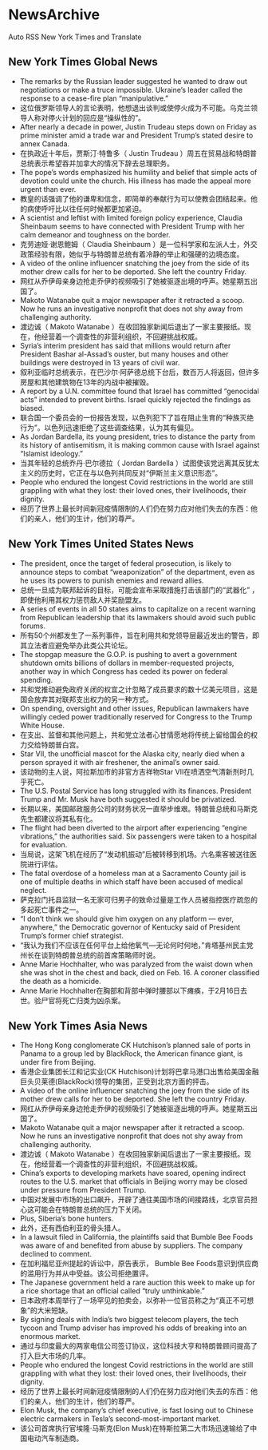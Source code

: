 # NewsArchive
Auto RSS New York Times and Translate

## New York Times Global News
* The remarks by the Russian leader suggested he wanted to draw out negotiations or make a truce impossible. Ukraine’s leader called the response to a cease-fire plan “manipulative.”
* 这位俄罗斯领导人的言论表明，他想退出谈判或使停火成为不可能。乌克兰领导人称对停火计划的回应是“操纵性的”。
* After nearly a decade in power, Justin Trudeau steps down on Friday as prime minister amid a trade war and President Trump’s stated desire to annex Canada.
* 在执政近十年后，贾斯汀·特鲁多（ Justin Trudeau ）周五在贸易战和特朗普总统表示希望吞并加拿大的情况下辞去总理职务。
* The pope’s words emphasized his humility and belief that simple acts of devotion could unite the church. His illness has made the appeal more urgent than ever.
* 教皇的话强调了他的谦卑和信念，即简单的奉献行为可以使教会团结起来。他的病使呼吁比以往任何时候都更加紧迫。
* A scientist and leftist with limited foreign policy experience, Claudia Sheinbaum seems to have connected with President Trump with her calm demeanor and toughness on the border.
* 克劳迪娅·谢恩鲍姆（ Claudia Sheinbaum ）是一位科学家和左派人士，外交政策经验有限，她似乎与特朗普总统有着冷静的举止和强硬的边境态度。
* A video of the online influencer snatching the joey from the side of its mother drew calls for her to be deported. She left the country Friday.
* 网红从乔伊母亲身边抢走乔伊的视频吸引了她被驱逐出境的呼声。她星期五出国了。
* Makoto Watanabe quit a major newspaper after it retracted a scoop. Now he runs an investigative nonprofit that does not shy away from challenging authority.
* 渡边诚（ Makoto Watanabe ）在收回独家新闻后退出了一家主要报纸。现在，他经营着一个调查性的非营利组织，不回避挑战权威。
* Syria’s interim president has said that millions would return after President Bashar al-Assad’s ouster, but many houses and other buildings were destroyed in 13 years of civil war.
* 叙利亚临时总统表示，在巴沙尔·阿萨德总统下台后，数百万人将返回，但许多房屋和其他建筑物在13年的内战中被摧毁。
* A report by a U.N. committee found that Israel has committed “genocidal acts” intended to prevent births. Israel quickly rejected the findings as biased.
* 联合国一个委员会的一份报告发现，以色列犯下了旨在阻止生育的“种族灭绝行为”。以色列迅速拒绝了这些调查结果，认为其有偏见。
* As Jordan Bardella, its young president, tries to distance the party from its history of antisemitism, it is making common cause with Israel against “Islamist ideology.”
* 当其年轻的总统乔丹·巴尔德拉（ Jordan Bardella ）试图使该党远离其反犹太主义的历史时，它正在与以色列共同反对“伊斯兰主义意识形态”。
* People who endured the longest Covid restrictions in the world are still grappling with what they lost: their loved ones, their livelihoods, their dignity.
* 经历了世界上最长时间新冠疫情限制的人们仍在努力应对他们失去的东西：他们的亲人，他们的生计，他们的尊严。

## New York Times United States News
* The president, once the target of federal prosecution, is likely to announce steps to combat “weaponization” of the department, even as he uses its powers to punish enemies and reward allies.
* 总统一旦成为联邦起诉的目标，可能会宣布采取措施打击该部门的“武器化” ，即使他利用其权力惩罚敌人并奖励盟友。
* A series of events in all 50 states aims to capitalize on a recent warning from Republican leadership that its lawmakers should avoid such public forums.
* 所有50个州都发生了一系列事件，旨在利用共和党领导层最近发出的警告，即其立法者应避免举办此类公共论坛。
* The stopgap measure the G.O.P. is pushing to avert a government shutdown omits billions of dollars in member-requested projects, another way in which Congress has ceded its power on federal spending.
* 共和党推动避免政府关闭的权宜之计忽略了成员要求的数十亿美元项目，这是国会放弃其对联邦支出权力的另一种方式。
* On spending, oversight and other issues, Republican lawmakers have willingly ceded power traditionally reserved for Congress to the Trump White House.
* 在支出、监督和其他问题上，共和党立法者心甘情愿地将传统上留给国会的权力交给特朗普白宫。
* Star VII, the unofficial mascot for the Alaska city, nearly died when a person sprayed it with air freshener, the animal’s owner said.
* 该动物的主人说，阿拉斯加市的非官方吉祥物Star VII在喷洒空气清新剂时几乎死亡。
* The U.S. Postal Service has long struggled with its finances. President Trump and Mr. Musk have both suggested it should be privatized.
* 长期以来，美国邮政服务公司的财务状况一直举步维艰。特朗普总统和马斯克先生都建议将其私有化。
* The flight had been diverted to the airport after experiencing “engine vibrations,” the authorities said. Six passengers were taken to a hospital for evaluation.
* 当局说，这架飞机在经历了“发动机振动”后被转移到机场。六名乘客被送往医院进行评估。
* The fatal overdose of a homeless man at a Sacramento County jail is one of multiple deaths in which staff have been accused of medical neglect.
* 萨克拉门托县监狱一名无家可归男子的致命过量是工作人员被指控医疗疏忽的多起死亡事件之一。
* “I don’t think we should give him oxygen on any platform — ever, anywhere,” the Democratic governor of Kentucky said of President Trump’s former chief strategist.
* “我认为我们不应该在任何平台上给他氧气—无论何时何地，”肯塔基州民主党州长在谈到特朗普总统的前首席策略师时说。
* Anne Marie Hochhalter, who was paralyzed from the waist down when she was shot in the chest and back, died on Feb. 16. A coroner classified the death as a homicide.
* Anne Marie Hochhalter在胸部和背部中弹时腰部以下瘫痪，于2月16日去世。验尸官将死亡归类为凶杀案。

## New York Times Asia News
* The Hong Kong conglomerate CK Hutchison’s planned sale of ports in Panama to a group led by BlackRock, the American finance giant, is under fire from Beijing.
* 香港企业集团长江和记实业(CK Hutchison)计划将巴拿马港口出售给美国金融巨头贝莱德(BlackRock)领导的集团，正受到北京方面的抨击。
* A video of the online influencer snatching the joey from the side of its mother drew calls for her to be deported. She left the country Friday.
* 网红从乔伊母亲身边抢走乔伊的视频吸引了她被驱逐出境的呼声。她星期五出国了。
* Makoto Watanabe quit a major newspaper after it retracted a scoop. Now he runs an investigative nonprofit that does not shy away from challenging authority.
* 渡边诚（ Makoto Watanabe ）在收回独家新闻后退出了一家主要报纸。现在，他经营着一个调查性的非营利组织，不回避挑战权威。
* China’s exports to developing markets have soared, opening indirect routes to the U.S. market that officials in Beijing worry may be closed under pressure from President Trump.
* 中国对发展中市场的出口飙升，开辟了通往美国市场的间接路线，北京官员担心这可能会在特朗普总统的压力下关闭。
* Plus, Siberia’s bone hunters.
* 此外，还有西伯利亚的骨头猎人。
* In a lawsuit filed in California, the plaintiffs said that Bumble Bee Foods was aware of and benefited from abuse by suppliers. The company declined to comment.
* 在加利福尼亚州提起的诉讼中，原告表示， Bumble Bee Foods意识到供应商的滥用行为并从中受益。该公司拒绝置评。
* The Japanese government held a rare auction this week to make up for a rice shortage that an official called “truly unthinkable.”
* 日本政府本周举行了一场罕见的拍卖会，以弥补一位官员称之为“真正不可想象”的大米短缺。
* By signing deals with India’s two biggest telecom players, the tech tycoon and Trump adviser has improved his odds of breaking into an enormous market.
* 通过与印度最大的两家电信公司签订协议，这位科技大亨和特朗普顾问提高了打入巨大市场的几率。
* People who endured the longest Covid restrictions in the world are still grappling with what they lost: their loved ones, their livelihoods, their dignity.
* 经历了世界上最长时间新冠疫情限制的人们仍在努力应对他们失去的东西：他们的亲人，他们的生计，他们的尊严。
* Elon Musk, the company’s chief executive, is fast losing out to Chinese electric carmakers in Tesla’s second-most-important market.
* 该公司首席执行官埃隆·马斯克(Elon Musk)在特斯拉第二大市场迅速输给了中国电动汽车制造商。

